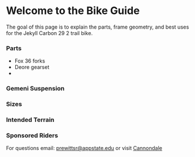 # **Welcome to the Bike Guide**
The goal of this page is to explain the parts, frame geometry, and best uses for the Jekyll Carbon 29 2 trail bike. 

### Parts
* Fox 36 forks
* Deore gearset
*

### Gemeni Suspension

### Sizes

### Intended Terrain

### Sponsored Riders



For questions email: <prewittsr@appstate.edu>
or visit [Cannondale](https://www.cannondale.com/en-it/bikes/mountain/trail-bikes/jekyll/jekyll-carbon-29-2?sku=c21200m10sm)
